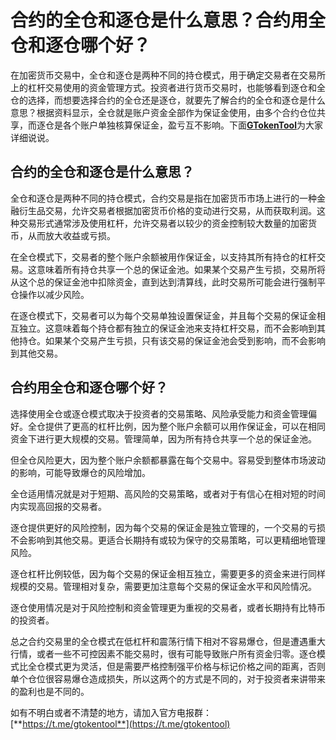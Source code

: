 # 合约的全仓和逐仓是什么意思？合约用全仓和逐仓哪个好？

在加密货币交易中，全仓和逐仓是两种不同的持仓模式，用于确定交易者在交易所上的杠杆交易使用的资金管理方式。投资者进行货币交易时，也能够看到逐仓和全仓的选择，而想要选择合约的全仓还是逐仓，就要先了解合约的全仓和逐仓是什么意思？根据资料显示，全仓就是账户资金全部作为保证金使用，由多个合约仓位共享，而逐仓是各个账户单独核算保证金，盈亏互不影响。下面[**GTokenTool**](https://www.gtokentool.com)为大家详细说说。

## 合约的全仓和逐仓是什么意思？

全仓和逐仓是两种不同的持仓模式，合约交易是指在加密货币市场上进行的一种金融衍生品交易，允许交易者根据加密货币价格的变动进行交易，从而获取利润。这种交易形式通常涉及使用杠杆，允许交易者以较少的资金控制较大数量的加密货币，从而放大收益或亏损。

在全仓模式下，交易者的整个账户余额被用作保证金，以支持其所有持仓的杠杆交易。这意味着所有持仓共享一个总的保证金池。如果某个交易产生亏损，交易所将从这个总的保证金池中扣除资金，直到达到清算线，此时交易所可能会进行强制平仓操作以减少风险。

在逐仓模式下，交易者可以为每个交易单独设置保证金，并且每个交易的保证金相互独立。这意味着每个持仓都有独立的保证金池来支持杠杆交易，而不会影响到其他持仓。如果某个交易产生亏损，只有该交易的保证金池会受到影响，而不会影响到其他交易。

## 合约用全仓和逐仓哪个好？

选择使用全仓或逐仓模式取决于投资者的交易策略、风险承受能力和资金管理偏好。全仓提供了更高的杠杆比例，因为整个账户余额可以用作保证金，可以在相同资金下进行更大规模的交易。管理简单，因为所有持仓共享一个总的保证金池。

但全仓风险更大，因为整个账户余额都暴露在每个交易中。容易受到整体市场波动的影响，可能导致爆仓的风险增加。

全仓适用情况就是对于短期、高风险的交易策略，或者对于有信心在相对短的时间内实现高回报的交易者。

逐仓提供更好的风险控制，因为每个交易的保证金是独立管理的，一个交易的亏损不会影响到其他交易。更适合长期持有或较为保守的交易策略，可以更精细地管理风险。

逐仓杠杆比例较低，因为每个交易的保证金相互独立，需要更多的资金来进行同样规模的交易。管理相对复杂，需要更加注意每个交易的保证金水平和风险情况。

逐仓使用情况是对于风险控制和资金管理更为重视的交易者，或者长期持有比特币的投资者。

总之合约交易里的全仓模式在低杠杆和震荡行情下相对不容易爆仓，但是遭遇重大行情，或者一些不可控因素不能交易时，很有可能导致账户所有资金归零。逐仓模式比全仓模式更为灵活，但是需要严格控制强平价格与标记价格之间的距离，否则单个仓位很容易爆仓造成损失，所以这两个的方式是不同的，对于投资者来讲带来的盈利也是不同的。

如有不明白或者不清楚的地方，请加入官方电报群：[**https://t.me/gtokentool**](https://t.me/gtokentool)
